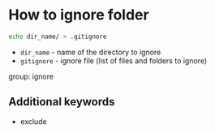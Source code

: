 # How to ignore folder

```bash
echo dir_name/ > .gitignore
```

- `dir_name` - name of the directory to ignore
- `gitignore` - ignore file (list of files and folders to ignore)

group: ignore


## Additional keywords
- exclude

